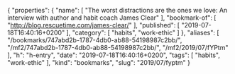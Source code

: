 {
  "properties": {
    "name": [
      "The worst distractions are the ones we love: An interview with author and habit coach James Clear"
    ],
    "bookmark-of": [
      "http://blog.rescuetime.com/james-clear/"
    ],
    "published": [
      "2019-07-18T16:40:16+0200"
    ],
    "category": [
      "habits",
      "work-ethic"
    ]
  },
  "aliases": [
    "/bookmarks/747abd2b-1787-4db0-ab88-54198987c2bb/",
    "/mf2/747abd2b-1787-4db0-ab88-54198987c2bb/",
    "/mf2/2019/07/fYPtm"
  ],
  "h": "h-entry",
  "date": "2019-07-18T16:40:16+0200",
  "tags": [
    "habits",
    "work-ethic"
  ],
  "kind": "bookmarks",
  "slug": "2019/07/fyptm"
}
